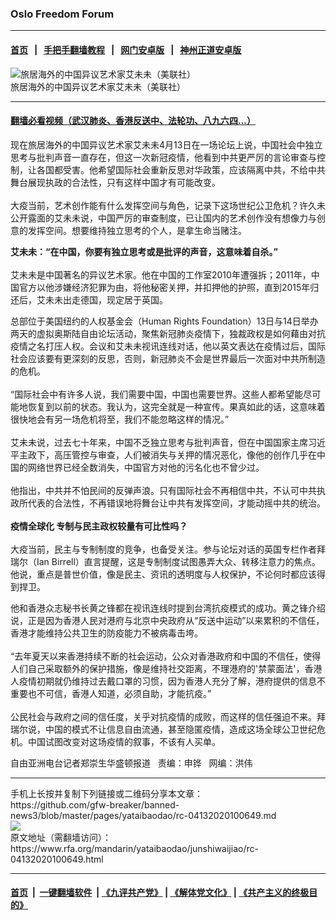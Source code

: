 ### Oslo Freedom Forum 
------------------------

#### [首页](https://github.com/gfw-breaker/banned-news3/blob/master/README.md) &nbsp;&nbsp;|&nbsp;&nbsp; [手把手翻墙教程](https://github.com/gfw-breaker/guides/wiki) &nbsp;&nbsp;|&nbsp;&nbsp; [网门安卓版](https://github.com/oGate2/oGate) &nbsp;&nbsp;|&nbsp;&nbsp; [神州正道安卓版](https://github.com/SzzdOgate/update) 



<div id="headerimg">
 <img alt="旅居海外的中国异议艺术家艾未未（美联社）" src="https://www.rfa.org/mandarin/yataibaodao/junshiwaijiao/rc-04132020100649.html/rc0413z.jpg/@@images/0cbb4967-bea7-4298-8a77-465ca209905d.jpeg" title="旅居海外的中国异议艺术家艾未未（美联社）"/>
 <div id="headerimgcontents">
  <div id="headerimgcaption">
   <span>
    旅居海外的中国异议艺术家艾未未（美联社）
   </span>
   <!-- zoomattribute -->
  </div>
  <!-- headerimgcaption -->
 </div>
 <!-- headerimagecontents -->
</div>

<hr/>


#### [翻墙必看视频（武汉肺炎、香港反送中、法轮功、八九六四...）](https://github.com/gfw-breaker/banned-news3/blob/master/pages/link3.md)

<div id="storytext">
 <div>
  <div class="slot_header">
  </div>
 </div>
 <p>
  现在旅居海外的中国异议艺术家艾未未4月13日在一场论坛上说，中国社会中独立思考与批判声音一直存在，但这一次新冠疫情，他看到中共更严厉的言论审查与控制，让各国都受害。他希望国际社会重新反思对华政策，应该隔离中共，不给中共舞台展现执政的合法性，只有这样中国才有可能改变。
  <br/>
  <br/>
  大疫当前，艺术创作能有什么发挥空间与角色，记录下这场世纪公卫危机？许久未公开露面的艾未未说，中国严厉的审查制度，已让国内的艺术创作没有想像力与创意的发挥空间。想要维持独立思考的个人，是拿生命当赌注。
 </p>
 <p>
 </p>
 <p>
 </p>
 <p>
  <b>
   艾未未：“在中国，你要有独立思考或是批评的声音，这意味着自杀。”
  </b>
  <br/>
  <br/>
  艾未未是中国著名的异议艺术家。他在中国的工作室2010年遭强拆；2011年，中国官方以他涉嫌经济犯罪为由，将他秘密关押，并扣押他的护照，直到2015年归还后，艾未未出走德国，现定居于英国。
 </p>
 <p>
  总部位于美国纽约的人权基金会（Human Rights Foundation）13日与14日举办两天的虚拟奥斯陆自由论坛活动，聚焦新冠肺炎疫情下，独裁政权是如何藉由对抗疫情之名打压人权。会议和艾未未视讯连线对话，他以英文表达在疫情过后，国际社会应该要有更深刻的反思，否则，新冠肺炎不会是世界最后一次面对中共所制造的危机。
  <br/>
  <br/>
  “国际社会中有许多人说，我们需要中国，中国也需要世界。这些人都希望能尽可能地恢复到以前的状态。我认为，这完全就是一种宣传。果真如此的话，这意味着很快地会有另一场危机将至，我们不能忽略这样的情况。”
  <br/>
  <br/>
  艾未未说，过去七十年来，中国不乏独立思考与批判声音，但在中国国家主席习近平主政下，高压管控与审查，人们被消失与关押的情况恶化，像他的创作几乎在中国的网络世界已经全数消失，中国官方对他的污名化也不曾少过。
  <br/>
  <br/>
  他指出，中共并不怕民间的反弹声浪。只有国际社会不再相信中共，不认可中共执政所代表的合法性，不再错误地将舞台让中共有发挥空间，才能动摇中共的统治。
  <br/>
  <br/>
  <b>
   疫情全球化
  </b>
  <b>
  </b>
  <b>
   专制与民主政权较量有可比性吗？
  </b>
  <br/>
  <br/>
  大疫当前，民主与专制制度的竞争，也备受关注。参与论坛对话的英国专栏作者拜瑞尔（Ian Birrell）直言提醒，这是专制制度试图愚弄大众、转移注意力的焦点。他说，重点是普世价值，像是民主、资讯的透明度与人权保护，不论何时都应该得到捍卫。
 </p>
 <p>
  他和香港众志秘书长黄之锋都在视讯连线时提到台湾抗疫模式的成功。黄之锋介绍说，正是因为香港人民对港府与北京中央政府从“反送中运动”以来累积的不信任，香港才能维持公共卫生的防疫能力不被病毒击垮。
  <br/>
  <br/>
  “去年夏天以来香港持续不断的社会运动，公众对香港政府和中国的不信任，使得人们自己采取额外的保护措施，像是维持社交距离，不理港府的'禁蒙面法'，香港人疫情初期就仍维持过去戴口罩的习惯，因为香港人充分了解，港府提供的信息不重要也不可信，香港人知道，必须自助，才能抗疫。”
  <br/>
  <br/>
  公民社会与政府之间的信任度，关乎对抗疫情的成败，而这样的信任强迫不来。拜瑞尔说，中国的模式不让信息自由流通，甚至隐匿疫情，造成这场全球公卫世纪危机。中国试图改变对这场疫情的叙事，不该有人买单。
 </p>
 <p>
 </p>
 <p>
  自由亚洲电台记者郑崇生华盛顿报道   责编：申铧   网编：洪伟
 </p>
</div>

<hr/>
手机上长按并复制下列链接或二维码分享本文章：<br/>
https://github.com/gfw-breaker/banned-news3/blob/master/pages/yataibaodao/rc-04132020100649.md <br/>
<a href='https://github.com/gfw-breaker/banned-news3/blob/master/pages/yataibaodao/rc-04132020100649.md'><img src='https://github.com/gfw-breaker/banned-news3/blob/master/pages/yataibaodao/rc-04132020100649.md.png'/></a> <br/>
原文地址（需翻墙访问）：https://www.rfa.org/mandarin/yataibaodao/junshiwaijiao/rc-04132020100649.html


------------------------
#### [首页](https://github.com/gfw-breaker/banned-news3/blob/master/README.md) &nbsp;|&nbsp; [一键翻墙软件](https://github.com/gfw-breaker/nogfw/blob/master/README.md) &nbsp;| [《九评共产党》](https://github.com/gfw-breaker/9ping.md/blob/master/README.md#九评之一评共产党是什么) | [《解体党文化》](https://github.com/gfw-breaker/jtdwh.md/blob/master/README.md) | [《共产主义的终极目的》](https://github.com/gfw-breaker/gczydzjmd.md/blob/master/README.md)


<img src='http://gfw-breaker.win/banned-news3/pages/yataibaodao/rc-04132020100649.md' width='0px' height='0px'/>